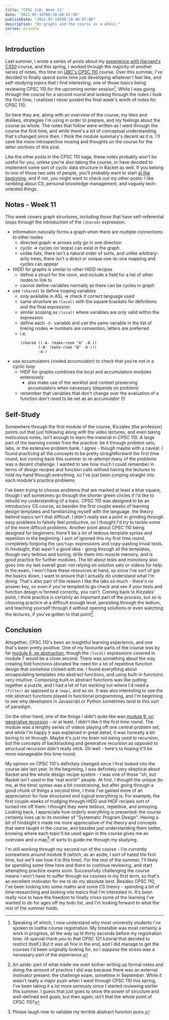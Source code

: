 ```yaml
---
title: "CPSC 110: Week 11"
date: "2021-07-18T08:10:48-07:00"
publishDate: "2021-07-18T08:10:48-07:00"
description: "On graphs and the course as a whole."
series: private
---
```


## Introduction

Last summer, I wrote a series of posts about my [experience with Harvard's CS50](https://kewbi.sh/blog/posts/200621/) course, and this spring, I worked through the majority of another series of notes, this time on [UBC's CPSC 110](https://kewbi.sh/blog/posts/201213/) course. Over this summer, I've decided to finally spend some time just developing whatever I feel like, and self-studying topics that I find interesting, one of those topics being reviewing CPSC 110 for the upcoming winter session[^1]. While I was going through the course for a second round and looking through the notes I took the first time, I realized I never posted the final week's worth of notes for CPSC 110.

So here they are, along with an overview of the course, my likes and dislikes, strategies I'm using in order to prepare, and my feelings about the course as whole. The notes that follow were written as I went through the course the first time, and while there's a lot of conceptual understanding that's changed since then, I think the module summary's decent as it is. I'll save the more introspective musing and thoughts on the course for the latter sections of this post.

Like the other posts in the CPSC 110 saga, these notes probably won't be useful for you, unless you're also taking the course, or have decided to implement some sort of cyclic data structure in Racket as well. If you belong to one of those two sets of people, you'll probably want to start [at the beginning](https://kewbi.sh/blog/posts/201213/), and if not, you might want to check out my other posts: I like rambling about CS, personal knowledge management, and vaguely tech-oriented things.

## Notes - Week 11

This week covers graph structures, including those that have self-referential loops through the introduction of the `(shared)` expression.

- information naturally forms a graph when there are multiple connections to other nodes
  - directed graph => arrows only go in one direction
  - cyclic => cycles (or loops) can exist in the graph
  - unlike lists, there isn't a natural order of sorts, and unlike arbitrary-arity trees, there isn't a direct or unique one-to-one mapping and cycles can appear
- HtDD for graphs is similar to other HtDD recipes
  - define a struct for the room, and include a field for a list of other nodes to link to
  - cannot define variables normally as there can be cycles in graph
- use `(shared)` to define looping variables
  - only available in ASL => check if correct language used
  - same structure as `(local)` with the square brackets for definitions and the final expression
  - similar scoping as `(local)` where variables are only valid within the expression
  - define each `-X-` variable and use the same variable in the list of linking nodes => numbers are convention, letters are preferred
  - i.e.
    ```
    (shared ((-A- (make-room "A" -B-))
            (-B- (make-room "B" -A-)))
            -A-)
    ```
- use accumulators (visited accumulator) to check that you're not in a cyclic loop
  - HtDF for graphs combines the local and accumulators modules extensively
    - also make use of the worklist and context preserving accumulators when necessary (depends on problem)
  - remember that variables that don't change over the evaluation of a function don't need to be set as an accumulator (!)

## Self-Study

Somewhere through the first module of the course, Kiczales (the professor) points out that just following along with the video lectures, and even taking meticulous notes, isn't enough to learn the material in CPSC 110. A large part of the learning comes from the practice: be it through problem sets, labs, or the extensive problem bank. I agree - though maybe with a caveat. I found practicing all the concepts to be pretty straightforward the first time round, but coming back this summer to re-attempt many of the problems was a decent challenge. I wanted to see how much I could remember in terms of design recipes and function calls without having the lectures to hold my hand through everything, so I've just been jumping straight into each module's practice problems.

I've been trying to choose problems that are marked at least a blue square, though I will sometimes go through the shorter green circles if I'd like to rebuild my understanding of a topic. CPSC 110 was designed to be an introductory CS course, so besides the first couple weeks of learning design templates and familiarizing myself with the language, the theory behind topics isn't that difficult. I didn't really see a point in grinding through easy problems to falsely feel productive, so I thought I'd try to tackle some of the more difficult problems. Another point about CPSC 110 being designed for beginners: there'll be a lot of tedious template syntax and repetition in the beginning. I sort of ignored this my first time round, completely forgoing the `spd/tags` expressions and copy-pasting trivial tests. In hindsight, that wasn't a good idea - going through all the templates, though very tedious and boring, drills them into muscle memory, and is good practice for further modules. The bit about tests and monotony also goes into my last overall goal: not relying on solution sets or videos for help. In the exam, I won't have these resources at hand, so since I've sort of got the basics down, I want to ensure that I actually do understand what I'm doing. That's also part of the reason I like the labs so much - there's no answer key, so even if you're tempted to go check and see if your tests and function design is formed correctly, you can't. Coming back to Kiczales' point, I think practice is certainly an important part of the process, but so is choosing practice at a difficult enough level, persisting through the tedium, and teaching yourself through it without opening solutions or even watching the lectures, if you've gotten to that point[^2].

## Conclusion

Altogether, CPSC 110's been an insightful learning experience, and one that's been pretty positive. One of my favourite parts of the course was by far [module 8, on abstraction](https://kewbi.sh/blog/posts/210411/), though the `(local)` expressions covered in module 7 would be a close second. There was something about the way creating fold functions obviated the need for a lot of repetitive function design that somehow clicked with me. I found everything about encapsulating templates into abstract functions, and using built-in functions very intuitive. Composing built-in abstract functions was like putting together a puzzle, and I had a lot of fun working out where I'd need a `(filter)` as opposed to a `(map)`, and so on. It was also interesting to see the role abstract functions played in functional programming, and I'm beginning to see why developers in Javascript or Python sometimes tend to this sort of paradigm.

On the other hand, one of the things I didn't quite like was [module 9, on generative recursion](https://kewbi.sh/blog/posts/210418/) - or at least, I didn't like it the first time round. The module was a lengthy series of videos playing off one central problem set, and while I'm happy it was explained in great detail, it was honestly a bit boring to sit through. Maybe it's just my brain not being used to recursion, but the concepts of backtracking and generative recursion as opposed to structural recursion didn't really stick. Oh well - here's to hoping it'll be more manageable this time round.

My opinion on CPSC 110's definitely changed since I first looked into the course late last year. In the beginning, I was definitely very skeptical about Racket and the whole design recipe system - I was one of those "oh, but Racket isn't used in the 'real world'" people. At first, I thought the unique (to me, at the time) syntax was a bit constraining, but after going through a good chunk of things a second time, I think I've gained more of an appreciation for how structured and logical everything is. For example, the first couple weeks of trudging through HtDD and HtDF recipes sort of turned me off them: I thought they were tedious, repetitive, and annoying. Looking back, I appreciate how orderly everything is presented: the course certainly lives up to its moniker of "Systematic Program Design". Having a bit of hindsight's made me more appreciative of the theory and concepts that were taught in the course, and besides just understanding them better, knowing where each topic'll be used again in the course gives me an overview and a map[^3] of sorts to guide me through my studying.

I'm still working through my second run of the course - I'm currently somewhere around module 9 (which, as an aside, I sort of hated the first time, but we'll see how it is this time). For the rest of the summer, I'll likely be spending some time here and there to continue reviewing, and start attempting practice exams soon. Successfully challenging the course means I won't have to suffer through six courses in my first term, so that's an excellent motivator for me to do my absolute best. Besides CPSC 110, I've been looking into some maths and some CS theory - spending a bit of time researching and looking into topics that I'm interested in. It's been really nice to have the freedom to finally cross some of the learning I've wanted to do for ages off my todo list, and I'm looking forward to what the rest of the summer holds.

[^1]: Speaking of which, I now understand why most university students I've spoken to loathe course registration. My timetable was most certainly a work in progress, all the way up til thirty seconds before my registration time. (A special thank you to that CPSC 121 tutorial that decided to restrict itself.) But it was all fine in the end, and I did manage to get the courses I'd been originally looking for, so I suppose the stress was a necessary part of the experience.
[^2]: An aside: part of what made me even bother writing up formal notes and doing the amount of practice I did was because there was an external motivator present: the challenge exam, sometime in September. While it wasn't really a major push when I went through CPSC 110 this spring, I've been taking it a lot more seriously since I started reviewing earlier this summer. I guess that just goes to show the power of structure and well-defined end goals, but then again, isn't that the whole point of CPSC 110?
[^3]: Please laugh now to validate my terrible abstract function puns.
